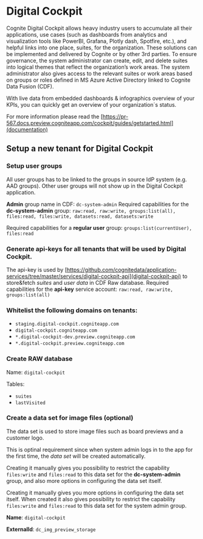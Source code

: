 # Digital Cockpit

Cognite Digital Cockpit allows heavy industry users to accumulate all their applications, use cases (such as dashboards from analytics and visualization tools like PowerBI, Grafana, Plotly dash, Spotfire, etc.), and helpful links into one place, suites, for the organization. These solutions can be implemented and delivered by Cognite or by other 3rd parties. To ensure governance, the system administrator can create, edit, and delete suites into logical themes that reflect the organization’s work areas. The system administrator also gives access to the relevant suites or work areas based on groups or roles defined in MS Azure Active Directory linked to Cognite Data Fusion (CDF).

With live data from embedded dashboards & infographics overview of your KPIs, you can quickly get an overview of your organization´s status.

For more information please read the [https://pr-567.docs.preview.cogniteapp.com/cockpit/guides/getstarted.html](documentation)

## Setup a new tenant for Digital Cockpit

### Setup user groups

All user groups has to be linked to the groups in source IdP system (e.g. AAD groups). Other user groups will not show up in the Digital Cockpit application.

**Admin** group name in CDF: `dc-system-admin`
Required capabilities for the **dc-system-admin** group: `raw:read, raw:write, groups:list(all), files:read, files:write, datasets:read, datasets:write`

Required capabilities for a **regular user** group: `groups:list(currentUser), files:read`

### Generate api-keys for all tenants that will be used by Digital Cockpit.

The api-key is used by [https://github.com/cognitedata/application-services/tree/master/services/digital-cockpit-api](digital-cockpit-api) to store&fetch _suites_ and _user data_ in CDF Raw database. Required capabilities for the **api-key** service account:
`raw:read, raw:write, groups:list(all)`

### Whitelist the following domains on tenants:

- `staging.digital-cockpit.cogniteapp.com`
- `digital-cockpit.cogniteapp.com`
- `*.digital-cockpit-dev.preview.cogniteapp.com`
- `*.digital-cockpit.preview.cogniteapp.com`

### Create RAW database

Name: `digital-cockpit`

Tables:

- `suites`
- `lastVisited`

### Create a data set for image files (optional)

The data set is used to store image files such as board previews and a customer logo.

This is optinal requirement since when system admin logs in to the app for the first time, the _data set_ will be created automatically.

Creating it manually gives you possibility to restrict the capability `files:write` and `files:read` to this data set for the **dc-system-admin** group, and also more options in configuring the data set itself.

Creating it manually gives you more options in configuring the data set itself. When created it also gives possibility to restrict the capability `files:write` and `files:read` to this data set for the system admin group.

**Name**: `digital-cockpit`

**ExternalId**: `dc_img_preview_storage`
